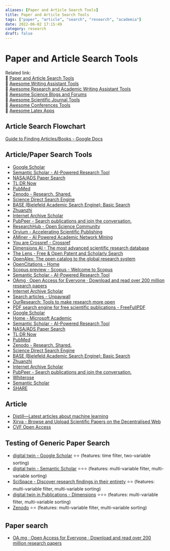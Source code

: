 ```yaml
---
aliases: [Paper and Article Search Tools]
title: Paper and Article Search Tools
tags: ["paper", "article", "search", "research", "academia"]
date: 2022-06-02 17:15:49
category: research
draft: false
---
```


# Paper and Article Search Tools

Related link:  
🔗 [Paper and Article Search Tools](paper-search.md)  
🔗 [Awesome Writing Assistant Tools](/app/writing-assitant-app)  
🔗 [Awesome Research and Academic Writing Assistant Tools](paper-tool.md)  
🔗 [Awesome Science Blogs and Forums](/research/science-blog)  
🔗 [Awesome Scientific Journal Tools](../academia/journal-tool.md)  
🔗 [Awesome Conferences Tools](/research/conference-tool)  
🔗 [Awesome Latex Apps](latex-tool.md)  

## Article Search Flowchart

[Guide to Finding Articles/Books - Google Docs](https://docs.google.com/document/d/1ZwWs8JOrlkrrqiHwkQSwc4_NM85Zbzc9t9ifQ1rHZgM/edit)

## Article/Paper Search Tools

- [Google Scholar](https://scholar.google.com/)
- [Semantic Scholar - AI-Powered Research Tool](https://www.semanticscholar.org/)
- [NASA/ADS Paper Search](https://ui.adsabs.harvard.edu/)
- [TL;DR Now](https://tldrnow.com/)
- [PubMed](https://pubmed.ncbi.nlm.nih.gov/)
- [Zenodo - Research. Shared.](https://zenodo.org/)
- [Science Direct Search Engine](https://www.sciencedirect.com/search?qs=)
- [BASE (Bielefeld Academic Search Engine): Basic Search](https://www.base-search.net/)
- [Zhuanzhi](https://www.zhuanzhi.ai/)
- [Internet Archive Scholar](https://scholar.archive.org/)
- [PubPeer - Search publications and join the conversation.](https://pubpeer.com/)
- [ResearchHub - Open Science Community](https://www.researchhub.com/all)
- [Orvium - Accelerating Scientific Publishing](https://orvium.io/researcher/)
- [AMiner - AI Powered Academic Network Mining](https://www.aminer.org/)
- [You are Crossref - Crossref](https://www.crossref.org/)
- [Dimensions AI - The most advanced scientific research database](https://www.dimensions.ai/)
- [The Lens - Free & Open Patent and Scholarly Search](https://www.lens.org/)
- [OpenAlex: The open catalog to the global research system](https://openalex.org/)
- [OpenCitations - Home](https://opencitations.net/)
- [Scopus preview - Scopus - Welcome to Scopus](https://www.scopus.com/home.uri)
- [Semantic Scholar - AI-Powered Research Tool](https://www.semanticscholar.org/)
- [OAmg · Open Access for Everyone · Download and read over 200 million research papers](https://oa.mg/)
- [Internet Archive Scholar](https://scholar.archive.org/)
- [Search articles - Unpaywall](http://unpaywall.org/articles)
- [OurResearch: Tools to make research more open](https://ourresearch.org/)
- [PDF search engine for free scientific publications - FreeFullPDF](http://www.freefullpdf.com/#gsc.tab=0)
- [Google Scholar](https://scholar.google.com/)
- [Home - Microsoft Academic](https://academic.microsoft.com/home)
- [Semantic Scholar - AI-Powered Research Tool](https://www.semanticscholar.org/)
- [NASA/ADS Paper Search](https://ui.adsabs.harvard.edu/)
- [TL;DR Now](https://tldrnow.com/)
- [PubMed](https://pubmed.ncbi.nlm.nih.gov/)
- [Zenodo - Research. Shared.](https://zenodo.org/)
- [Science Direct Search Engine](https://www.sciencedirect.com/search?qs=)
- [BASE (Bielefeld Academic Search Engine): Basic Search](https://www.base-search.net/)
- [Zhuanzhi](https://www.zhuanzhi.ai/)
- [Internet Archive Scholar](https://scholar.archive.org/)
- [PubPeer - Search publications and join the conversation.](https://pubpeer.com/)
- [Whiterose](https://eprints.whiterose.ac.uk/)
- [Semantic Scholar](https://www.semanticscholar.org/)
- [SHARE](https://share.osf.io/)

## Article

- [Distill—Latest articles about machine learning](https://distill.pub/)
- [Xirva - Browse and Upload Scientific Papers on the Decentralised Web](https://www.xirva.org/)
- [CVF Open Access](https://openaccess.thecvf.com/menu)

## Testing of Generic Paper Search

- [digital twin - Google Scholar](https://scholar.google.com/scholar?hl=en&as_sdt=0%2C5&q=digital+twin&btnG=) ⭐⭐ (features: time filter, two-variable sorting)
- [digital twin - Semantic Scholar](https://www.semanticscholar.org/search?q=digital%20twin&sort=relevance) ⭐⭐⭐ (features: multi-variable filter, multi-variable sorting)
- [SciSpace - Discover research findings in their entirety](https://typeset.io/search?q=digital%20twin) ⭐⭐ (features: multi-variable filter, multi-variable sorting)
- [digital twin in Publications - Dimensions](https://app.dimensions.ai/discover/publication?search_mode=content&search_text=digital%20twin&search_type=kws&search_field=full_search) ⭐⭐⭐ (features: multi-variable filter, multi-variable sorting)
- [Zenodo](https://zenodo.org/search?page=1&size=20&q=digital%20twin) ⭐⭐ (features: multi-variable filter, multi-variable sorting)

## Paper search

- [OA.mg · Open Access for Everyone · Download and read over 200 million research papers](https://oa.mg/)
